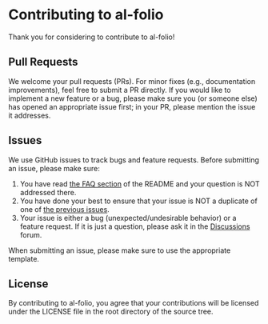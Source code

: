 # Contributing to al-folio
Thank you for considering to contribute to al-folio!


## Pull Requests
We welcome your pull requests (PRs).
For minor fixes (e.g., documentation improvements), feel free to submit a PR directly.
If you would like to implement a new feature or a bug, please make sure you (or someone else) has opened an appropriate issue first; in your PR, please mention the issue it addresses.


## Issues
We use GitHub issues to track bugs and feature requests.
Before submitting an issue, please make sure:

1. You have read [the FAQ section](https://github.com/baijinming97/homepage#faq) of the README and your question is NOT addressed there.
2. You have done your best to ensure that your issue is NOT a duplicate of one of [the previous issues](https://github.com/baijinming97/homepage/issues).
3. Your issue is either a bug (unexpected/undesirable behavior) or a feature request.
If it is just a question, please ask it in the [Discussions](https://github.com/baijinming97/homepage/discussions) forum.

When submitting an issue, please make sure to use the appropriate template.


## License
By contributing to al-folio, you agree that your contributions will be licensed
under the LICENSE file in the root directory of the source tree.

